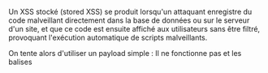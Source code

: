 Un XSS stocké (stored XSS) se produit lorsqu'un attaquant enregistre du code malveillant directement dans la base de données ou sur le serveur d'un site, et que ce code est ensuite affiché aux utilisateurs sans être filtré, provoquant l'exécution automatique de scripts malveillants.

On tente alors d'utiliser un payload simple : <script>alert(1)</script>
Il ne fonctionne pas et les balises <script> sont trim lors de l'affichage 
On imagine donc qu'il y a un filtre à evité
< script >alert(1)< / script >
On obtient le flag 

**Comment eviter**

Sur tous les champs texte utilisables par l'utilisateur il faut utiliser des fonction qui permette d'échapper les caractères spéciaux comme `htmlspecialchar()` en PHP
